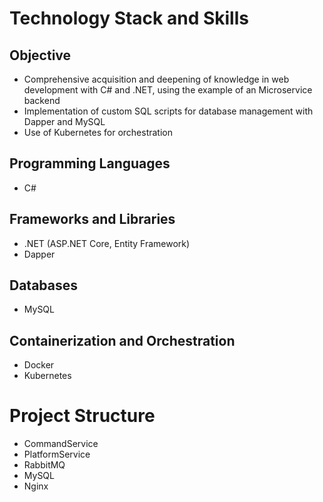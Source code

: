 # Technology Stack and Skills

## Objective

- Comprehensive acquisition and deepening of knowledge in web development with C# and .NET, using the example of an Microservice backend
- Implementation of custom SQL scripts for database management with Dapper and MySQL
- Use of Kubernetes for orchestration

## Programming Languages

- C#

## Frameworks and Libraries

- .NET (ASP.NET Core, Entity Framework)
- Dapper

## Databases

- MySQL

## Containerization and Orchestration

- Docker
- Kubernetes

# Project Structure

- CommandService
- PlatformService
- RabbitMQ
- MySQL
- Nginx
